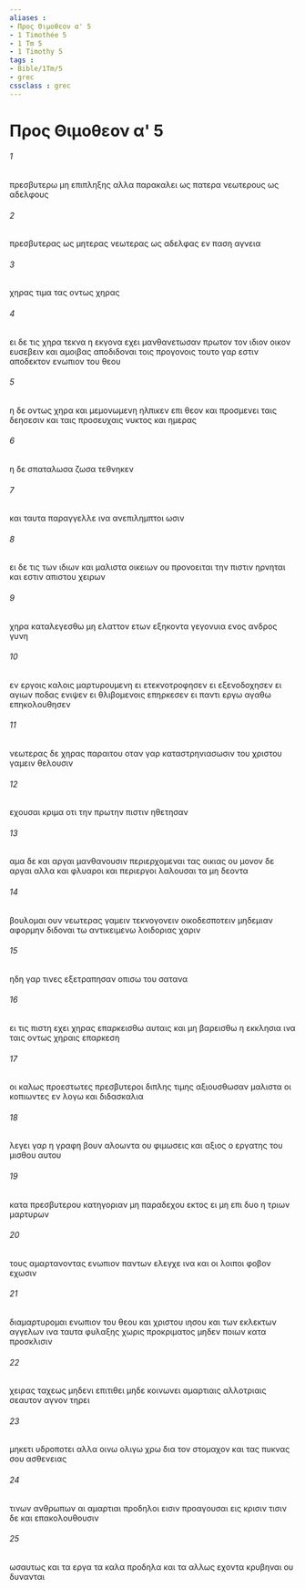```yaml
---
aliases : 
- Προς Θιμοθεον α' 5
- 1 Timothée 5
- 1 Tm 5
- 1 Timothy 5
tags : 
- Bible/1Tm/5
- grec
cssclass : grec
---
```


# Προς Θιμοθεον α' 5

###### 1
πρεσβυτερω μη επιπληξης αλλα παρακαλει ως πατερα νεωτερους ως αδελφους
###### 2
πρεσβυτερας ως μητερας νεωτερας ως αδελφας εν παση αγνεια
###### 3
χηρας τιμα τας οντως χηρας
###### 4
ει δε τις χηρα τεκνα η εκγονα εχει μανθανετωσαν πρωτον τον ιδιον οικον ευσεβειν και αμοιβας αποδιδοναι τοις προγονοις τουτο γαρ εστιν αποδεκτον ενωπιον του θεου
###### 5
η δε οντως χηρα και μεμονωμενη ηλπικεν επι θεον και προσμενει ταις δεησεσιν και ταις προσευχαις νυκτος και ημερας
###### 6
η δε σπαταλωσα ζωσα τεθνηκεν
###### 7
και ταυτα παραγγελλε ινα ανεπιλημπτοι ωσιν
###### 8
ει δε τις των ιδιων και μαλιστα οικειων ου προνοειται την πιστιν ηρνηται και εστιν απιστου χειρων
###### 9
χηρα καταλεγεσθω μη ελαττον ετων εξηκοντα γεγονυια ενος ανδρος γυνη
###### 10
εν εργοις καλοις μαρτυρουμενη ει ετεκνοτροφησεν ει εξενοδοχησεν ει αγιων ποδας ενιψεν ει θλιβομενοις επηρκεσεν ει παντι εργω αγαθω επηκολουθησεν
###### 11
νεωτερας δε χηρας παραιτου οταν γαρ καταστρηνιασωσιν του χριστου γαμειν θελουσιν
###### 12
εχουσαι κριμα οτι την πρωτην πιστιν ηθετησαν
###### 13
αμα δε και αργαι μανθανουσιν περιερχομεναι τας οικιας ου μονον δε αργαι αλλα και φλυαροι και περιεργοι λαλουσαι τα μη δεοντα
###### 14
βουλομαι ουν νεωτερας γαμειν τεκνογονειν οικοδεσποτειν μηδεμιαν αφορμην διδοναι τω αντικειμενω λοιδοριας χαριν
###### 15
ηδη γαρ τινες εξετραπησαν οπισω του σατανα
###### 16
ει τις πιστη εχει χηρας επαρκεισθω αυταις και μη βαρεισθω η εκκλησια ινα ταις οντως χηραις επαρκεση
###### 17
οι καλως προεστωτες πρεσβυτεροι διπλης τιμης αξιουσθωσαν μαλιστα οι κοπιωντες εν λογω και διδασκαλια
###### 18
λεγει γαρ η γραφη βουν αλοωντα ου φιμωσεις και αξιος ο εργατης του μισθου αυτου
###### 19
κατα πρεσβυτερου κατηγοριαν μη παραδεχου εκτος ει μη επι δυο η τριων μαρτυρων
###### 20
τους αμαρτανοντας ενωπιον παντων ελεγχε ινα και οι λοιποι φοβον εχωσιν
###### 21
διαμαρτυρομαι ενωπιον του θεου και χριστου ιησου και των εκλεκτων αγγελων ινα ταυτα φυλαξης χωρις προκριματος μηδεν ποιων κατα προσκλισιν
###### 22
χειρας ταχεως μηδενι επιτιθει μηδε κοινωνει αμαρτιαις αλλοτριαις σεαυτον αγνον τηρει
###### 23
μηκετι υδροποτει αλλα οινω ολιγω χρω δια τον στομαχον και τας πυκνας σου ασθενειας
###### 24
τινων ανθρωπων αι αμαρτιαι προδηλοι εισιν προαγουσαι εις κρισιν τισιν δε και επακολουθουσιν
###### 25
ωσαυτως και τα εργα τα καλα προδηλα και τα αλλως εχοντα κρυβηναι ου δυνανται
